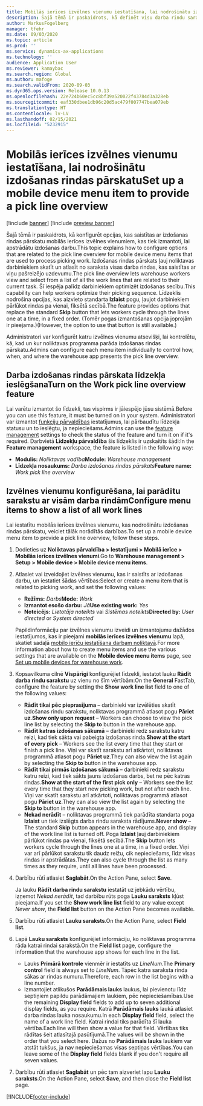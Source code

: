 ```yaml
---
title: Mobilās ierīces izvēlnes vienumu iestatīšana, lai nodrošinātu izdošanas rindas pārskatu
description: Šajā tēmā ir paskaidrots, kā definēt visu darba rindu sarakstu, kas tiks parādīts noliktavas darbiniekiem, kuri apstrādā noliktavas darbu mobilajā ierīcē. Šī iespēja var būt noderīga noliktavas darbiniekiem, kuriem bieži ir nepieciešams pārskats par izdošanas rindām darba pasūtījumā, lai varētu optimizēt izdošanas secību.
author: MarkusFogelberg
manager: tfehr
ms.date: 09/03/2020
ms.topic: article
ms.prod: ''
ms.service: dynamics-ax-applications
ms.technology: ''
audience: Application User
ms.reviewer: kamaybac
ms.search.region: Global
ms.author: mafoge
ms.search.validFrom: 2020-09-03
ms.dyn365.ops.version: Release 10.0.13
ms.openlocfilehash: 22e724b60ec5cc8bf39a520022f43784d3a328eb
ms.sourcegitcommit: eaf330dbee1db96c20d5ac479f007747bea079eb
ms.translationtype: HT
ms.contentlocale: lv-LV
ms.lasthandoff: 02/15/2021
ms.locfileid: "5232915"
---
```

# <a name="set-up-a-mobile-device-menu-item-to-provide-a-pick-line-overview"></a><span data-ttu-id="96cd8-104">Mobilās ierīces izvēlnes vienumu iestatīšana, lai nodrošinātu izdošanas rindas pārskatu</span><span class="sxs-lookup"><span data-stu-id="96cd8-104">Set up a mobile device menu item to provide a pick line overview</span></span>

[!include [banner](../includes/banner.md)]
[!include [preview banner](../includes/preview-banner.md)]

<span data-ttu-id="96cd8-105">Šajā tēmā ir paskaidrots, kā konfigurēt opcijas, kas saistītas ar izdošanas rindas pārskatu mobilās ierīces izvēlnes vienumiem, kas tiek izmantoti, lai apstrādātu izdošanas darbu.</span><span class="sxs-lookup"><span data-stu-id="96cd8-105">This topic explains how to configure options that are related to the pick line overview for mobile device menu items that are used to process picking work.</span></span> <span data-ttu-id="96cd8-106">Izdošanas rindas pārskats ļauj noliktavas darbiniekiem skatīt un atlasīt no saraksta visas darba rindas, kas saistītas ar viņu pašreizējo uzdevumu.</span><span class="sxs-lookup"><span data-stu-id="96cd8-106">The pick line overview lets warehouse workers view and select from a list of all the work lines that are related to their current task.</span></span> <span data-ttu-id="96cd8-107">Šī iespēja palīdz darbiniekiem optimizēt izdošanas secību.</span><span class="sxs-lookup"><span data-stu-id="96cd8-107">This capability can help workers optimize their picking sequence.</span></span> <span data-ttu-id="96cd8-108">Līdzeklis nodrošina opcijas, kas aizvieto standarta **Izlaist** pogu, ļaujot darbiniekiem pārlūkot rindas pa vienai, fiksētā secībā.</span><span class="sxs-lookup"><span data-stu-id="96cd8-108">The feature provides options that replace the standard **Skip** button that lets workers cycle through the lines one at a time, in a fixed order.</span></span> <span data-ttu-id="96cd8-109">(Tomēr pogas izmantošanas opcija joprojām ir pieejama.)</span><span class="sxs-lookup"><span data-stu-id="96cd8-109">(However, the option to use that button is still available.)</span></span>

<span data-ttu-id="96cd8-110">Administratori var konfigurēt katru izvēlnes vienumu atsevišķi, lai kontrolētu, kā, kad un kur noliktavas programma parāda izdošanas rindas pārskatu.</span><span class="sxs-lookup"><span data-stu-id="96cd8-110">Admins can configure each menu item individually to control how, when, and where the warehouse app presents the pick line overview.</span></span>

## <a name="turn-on-the-work-pick-line-overview-feature"></a><span data-ttu-id="96cd8-111">Darba izdošanas rindas pārskata līdzekļa ieslēgšana</span><span class="sxs-lookup"><span data-stu-id="96cd8-111">Turn on the Work pick line overview feature</span></span>

<span data-ttu-id="96cd8-112">Lai varētu izmantot šo līdzekli, tas vispirms ir jāiespējo jūsu sistēmā.</span><span class="sxs-lookup"><span data-stu-id="96cd8-112">Before you can use this feature, it must be turned on in your system.</span></span> <span data-ttu-id="96cd8-113">Administratori var izmantot [funkciju pārvaldības](../../fin-ops-core/fin-ops/get-started/feature-management/feature-management-overview.md) iestatījumus, lai pārbaudītu līdzekļa statusu un to ieslēgtu, ja nepieciešams.</span><span class="sxs-lookup"><span data-stu-id="96cd8-113">Admins can use the [feature management](../../fin-ops-core/fin-ops/get-started/feature-management/feature-management-overview.md) settings to check the status of the feature and turn it on if it's required.</span></span> <span data-ttu-id="96cd8-114">Darbvietā **Līdzekļu pārvaldība** šis līdzeklis ir uzskaitīts šādi:</span><span class="sxs-lookup"><span data-stu-id="96cd8-114">In the **Feature management** workspace, the feature is listed in the following way:</span></span>

- <span data-ttu-id="96cd8-115">**Modulis:** _Noliktavas vadība_</span><span class="sxs-lookup"><span data-stu-id="96cd8-115">**Module:** _Warehouse management_</span></span>
- <span data-ttu-id="96cd8-116">**Līdzekļa nosaukums:** _Darba izdošanas rindas pārskats_</span><span class="sxs-lookup"><span data-stu-id="96cd8-116">**Feature name:** _Work pick line overview_</span></span>

## <a name="configure-menu-items-to-show-a-list-of-all-work-lines"></a><span data-ttu-id="96cd8-117">Izvēlnes vienumu konfigurēšana, lai parādītu sarakstu ar visām darba rindām</span><span class="sxs-lookup"><span data-stu-id="96cd8-117">Configure menu items to show a list of all work lines</span></span>

<span data-ttu-id="96cd8-118">Lai iestatītu mobilās ierīces izvēlnes vienumu, kas nodrošinātu izdošanas rindas pārskatu, veiciet tālāk norādītās darbības.</span><span class="sxs-lookup"><span data-stu-id="96cd8-118">To set up a mobile device menu item to provide a pick line overview, follow these steps.</span></span>

1. <span data-ttu-id="96cd8-119">Dodieties uz **Noliktavas pārvaldība \> Iestatījumi \> Mobilā ierīce \> Mobilās ierīces izvēlnes vienumi**.</span><span class="sxs-lookup"><span data-stu-id="96cd8-119">Go to **Warehouse management \> Setup \> Mobile device \> Mobile device menu items**.</span></span>
1. <span data-ttu-id="96cd8-120">Atlasiet vai izveidojiet izvēlnes vienumu, kas ir saistīts ar izdošanas darbu, un iestatiet šādas vērtības:</span><span class="sxs-lookup"><span data-stu-id="96cd8-120">Select or create a menu item that is related to picking work, and set the following values:</span></span>

    - <span data-ttu-id="96cd8-121">**Režīms:** *Darbs*</span><span class="sxs-lookup"><span data-stu-id="96cd8-121">**Mode:** *Work*</span></span>
    - <span data-ttu-id="96cd8-122">**Izmantot esošo darbu:** *Jā*</span><span class="sxs-lookup"><span data-stu-id="96cd8-122">**Use existing work:** *Yes*</span></span>
    - <span data-ttu-id="96cd8-123">**Noteicējs:** *Lietotāja noteikts* vai *Sistēmas noteikts*</span><span class="sxs-lookup"><span data-stu-id="96cd8-123">**Directed by:** *User directed* or *System directed*</span></span>

    <span data-ttu-id="96cd8-124">Papildinformāciju par izvēlnes vienumu izveidi un izmantojumu dažādos iestatījumos, kas ir pieejami **mobilās ierīces izvēlnes vienumu** lapā, skatiet sadaļā [mobilo ierīču iestatīšana darbam noliktavā](configure-mobile-devices-warehouse.md).</span><span class="sxs-lookup"><span data-stu-id="96cd8-124">For more information about how to create menu items and use the various settings that are available on the **Mobile device menu items** page, see [Set up mobile devices for warehouse work](configure-mobile-devices-warehouse.md).</span></span>

1. <span data-ttu-id="96cd8-125">Kopsavilkuma cilnē **Vispārīgi** konfigurējiet līdzekli, iestatot lauku **Rādīt darba rindu sarakstu** uz vienu no šīm vērtībām:</span><span class="sxs-lookup"><span data-stu-id="96cd8-125">On the **General** FastTab, configure the feature by setting the **Show work line list** field to one of the following values:</span></span>

    - <span data-ttu-id="96cd8-126">**Rādīt tikai pēc pieprasījuma** – darbinieki var izvēlēties skatīt izdošanas rindu sarakstu, noliktavas programmā atlasot pogu **Pāriet uz**.</span><span class="sxs-lookup"><span data-stu-id="96cd8-126">**Show only upon request** – Workers can choose to view the pick line list by selecting the **Skip to** button in the warehouse app.</span></span>
    - <span data-ttu-id="96cd8-127">**Rādīt katras izdošanas sākumā** – darbinieki redz sarakstu katru reizi, kad tiek sākta vai pabeigta izdošanas rinda.</span><span class="sxs-lookup"><span data-stu-id="96cd8-127">**Show at the start of every pick** – Workers see the list every time that they start or finish a pick line.</span></span> <span data-ttu-id="96cd8-128">Viņi var skatīt sarakstu arī atkārtoti, noliktavas programmā atlasot pogu **Pāriet uz**.</span><span class="sxs-lookup"><span data-stu-id="96cd8-128">They can also view the list again by selecting the **Skip to** button in the warehouse app.</span></span>
    - <span data-ttu-id="96cd8-129">**Rādīt tikai pirmās izdošanas sākumā** – darbinieki redz sarakstu katru reizi, kad tiek sākts jauns izdošanas darbs, bet ne pēc katras rindas.</span><span class="sxs-lookup"><span data-stu-id="96cd8-129">**Show at the start of the first pick only** – Workers see the list every time that they start new picking work, but not after each line.</span></span> <span data-ttu-id="96cd8-130">Viņi var skatīt sarakstu arī atkārtoti, noliktavas programmā atlasot pogu **Pāriet uz**.</span><span class="sxs-lookup"><span data-stu-id="96cd8-130">They can also view the list again by selecting the **Skip to** button in the warehouse app.</span></span>
    - <span data-ttu-id="96cd8-131">**Nekad nerādīt** – noliktavas programmā tiek parādīta standarta poga **Izlaist** un tiek izslēgts darba rindu saraksta rādījums.</span><span class="sxs-lookup"><span data-stu-id="96cd8-131">**Never show** – The standard **Skip** button appears in the warehouse app, and display of the work line list is turned off.</span></span> <span data-ttu-id="96cd8-132">Poga **Izlaist** ļauj darbiniekiem pārlūkot rindas pa vienai, fiksētā secībā.</span><span class="sxs-lookup"><span data-stu-id="96cd8-132">The **Skip** button lets workers cycle through the lines one at a time, in a fixed order.</span></span> <span data-ttu-id="96cd8-133">Viņi var arī pārlūkot sarakstu tik daudz reižu, cik nepieciešams, līdz visas rindas ir apstrādātas.</span><span class="sxs-lookup"><span data-stu-id="96cd8-133">They can also cycle through the list as many times as they require, until all lines have been processed.</span></span>

1. <span data-ttu-id="96cd8-134">Darbību rūtī atlasiet **Saglabāt**.</span><span class="sxs-lookup"><span data-stu-id="96cd8-134">On the Action Pane, select **Save**.</span></span>

    <span data-ttu-id="96cd8-135">Ja lauku **Rādīt darba rindu sarakstu** iestatāt uz jebkādu vērtību, izņemot *Nekad nerādīt*, tad darbību rūts poga **Lauku saraksts** kļūst pieejama.</span><span class="sxs-lookup"><span data-stu-id="96cd8-135">If you set the **Show work line list** field to any value except *Never show*, the **Field list** button on the Action Pane becomes available.</span></span>

1. <span data-ttu-id="96cd8-136">Darbību rūtī atlasiet **Lauku saraksts**.</span><span class="sxs-lookup"><span data-stu-id="96cd8-136">On the Action Pane, select **Field list**.</span></span>
1. <span data-ttu-id="96cd8-137">Lapā **Lauku saraksts** konfigurējiet informāciju, ko noliktavas programma rāda katrai rindai sarakstā.</span><span class="sxs-lookup"><span data-stu-id="96cd8-137">On the **Field list** page, configure the information that the warehouse app shows for each line in the list.</span></span>

    - <span data-ttu-id="96cd8-138">Lauks **Primārā kontrole** vienmēr ir iestatīts uz *LineNum*.</span><span class="sxs-lookup"><span data-stu-id="96cd8-138">The **Primary control** field is always set to *LineNum*.</span></span> <span data-ttu-id="96cd8-139">Tāpēc katra saraksta rinda sākas ar rindas numuru.</span><span class="sxs-lookup"><span data-stu-id="96cd8-139">Therefore, each row in the list begins with a line number.</span></span>
    - <span data-ttu-id="96cd8-140">Izmantojiet atlikušos **Parādāmais lauks** laukus, lai pievienotu līdz septiņiem papildu parādāmajiem laukiem, pēc nepieciešamības.</span><span class="sxs-lookup"><span data-stu-id="96cd8-140">Use the remaining **Display field** fields to add up to seven additional display fields, as you require.</span></span> <span data-ttu-id="96cd8-141">Katrā **Parādāmais lauks** laukā atlasiet darba rindas lauka nosaukumu.</span><span class="sxs-lookup"><span data-stu-id="96cd8-141">In each **Display field** field, select the name of a work line field.</span></span> <span data-ttu-id="96cd8-142">Katrai rindai tiks parādīta šī lauka vērtība.</span><span class="sxs-lookup"><span data-stu-id="96cd8-142">Each line will then show a value for that field.</span></span> <span data-ttu-id="96cd8-143">Vērtības tiks rādītas šeit atlasītajā pasūtījumā.</span><span class="sxs-lookup"><span data-stu-id="96cd8-143">The values will be shown in the order that you select here.</span></span> <span data-ttu-id="96cd8-144">Dažus no **Parādāmais lauks** laukiem var atstāt tukšus, ja nav nepieciešamas visas septiņas vērtības.</span><span class="sxs-lookup"><span data-stu-id="96cd8-144">You can leave some of the **Display field** fields blank if you don't require all seven values.</span></span>

1. <span data-ttu-id="96cd8-145">Darbību rūtī atlasiet **Saglabāt** un pēc tam aizveriet lapu **Lauku saraksts**.</span><span class="sxs-lookup"><span data-stu-id="96cd8-145">On the Action Pane, select **Save**, and then close the **Field list** page.</span></span>


[!INCLUDE[footer-include](../../includes/footer-banner.md)]